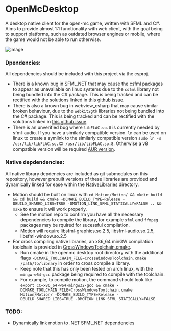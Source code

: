 # OpenMcDesktop
A desktop native client for the open-mc game, written with SFML and C#. Aims to provide almost 1:1 functionality with web
client, with the goal being to support platforms, such as outdated browser engines or mobile, where the game would not be
able to run otherwise.

![image](https://user-images.githubusercontent.com/73035340/226137372-7dfd48f6-5d94-46fe-9763-a9cacb168030.png)

### Dpendencies:
All dependencies should be included with this project via the csproj.
 - There is a known bug in SFML.NET that may cause the csfml packages to appear as unavailable on linux systems due to
the `csfml` library not being bundled into the C# package. This is being tracked and can be rectified with the solutions
linked in [this github issue](https://github.com/SFML/SFML.Net/issues/197).
 - There is also a known bug in webview_csharp that may cause similar broken behaviour, due to the `webkit2gtk` libraries
not being bundled into the C# package. This is being tracked and can be rectified with the solutions
linked in [this github issue](https://github.com/webview/webview_csharp/issues/9).
- There is an unverified bug where `libFLAC.so.8` is currently needed by sfml-audio. If you have a similarly compatible
version. `ln` can be used on linux to create a symlink to the similarly compatible version
`sudo ln -s /usr/lib/libFLAC.so.XX /usr/lib/libFLAC.so.8`. Otherwise a v8 compatible version will be required
[AUR version](https://aur.archlinux.org/packages/flac1.3).

### Native depdendencies:
All native library depdencies are included as git submodules on this repository, however prebuilt versions of these libraries are provided and dynamically linked for ease within the [NativeLibraries](OpenMcDesktop/Resources/NativeLibraries/) directory.
 - Motion should be built on linux with `cd Motion/Motion/ && mkdir build && cd build && cmake -DCMAKE_BUILD_TYPE=Release -DBUILD_SHARED_LIBS=TRUE -DMOTION_LINK_SFML_STATICALLY=FALSE .. && make` to ensure it will work properly.
   - See the motion repo to confirm you have all the necessary dependencies to compile the library, for example `sfml` and `ffmpeg` packages may be rquired for sucessful compilation.
   - Motion will require libsfml-graphics.so.2.5, libsfml-audio.so.2.5, libsfml-window.so.2.5
 - For cross compiling native libraries, an x86_64 minGW compilation toolchain is provided in [CrossWindowsToolchain.cmake](CrossWindowsToolchain.cmake).
   - Run cmake in the openmc desktop root directory with the additional flags `-DCMAKE_TOOLCHAIN_FILE=CrossWindowsToolchain.cmake /path/to/library` in order to cross compile a library.
   - Keep note that this has only been tested on arch linux, with the `mingw-w64-gcc` package being required to compile with the toolchain.
   - For example, to compile motion, the command should look like `export CC=x86_64-w64-mingw32-gcc && cmake -DCMAKE_TOOLCHAIN_FILE=CrossWindowsToolchain.cmake Motion/Motion/ -DCMAKE_BUILD_TYPE=Release -DBUILD_SHARED_LIBS=TRUE -DMOTION_LINK_SFML_STATICALLY=FALSE` 

### TODO:
 - Dynamically link motion to .NET SFML.NET dependencies